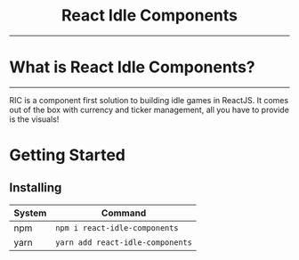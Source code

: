 <div align='center'>
  <h1>React Idle Components</h1>
</div>
<hr>

# What is React Idle Components?
---
RIC is a component first solution to building idle games in ReactJS. It comes out of the box with currency and ticker management, all you have to provide is the visuals!

# Getting Started

## Installing
|System | Command |
|-|-|
|npm | `npm i react-idle-components` |
|yarn | `yarn add react-idle-components` |
